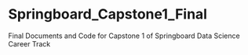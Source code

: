 # Springboard_Capstone1_Final
Final Documents and Code for Capstone 1 of Springboard Data Science Career Track

